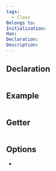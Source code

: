 ```yaml
---
tags:
  - Class
Belongs to: 
Initialization: 
Has: 
Declaration: 
Description:
---
```


## Declaration

```cpp
```

## Example

```cpp
```

## Getter

```cpp
```

## Options
- 